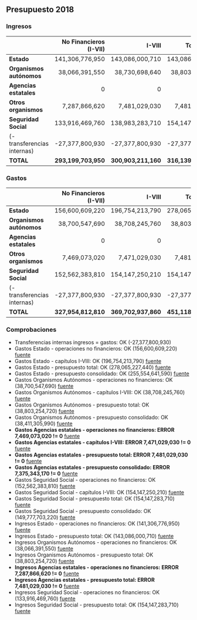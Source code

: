 ## Presupuesto 2018

### Ingresos

|                             | No Financieros (I-VII) | I-VIII | Total (I-IX) | Consolidado |
| :-------------------------- | ---------------------: | -----: | -----------: | ----------: |
| **Estado**                  | 141,306,776,950|143,086,000,710|143,086,000,710|142,489,236,470
| **Organismos autónomos**    | 38,066,391,550|38,730,698,640|38,803,254,720|36,402,050,890
| **Agencias estatales**      | 0|0|0|0
| **Otros organismos**        | 7,287,866,620|7,481,029,030|7,481,029,030|839,299,500
| **Seguridad Social**        | 133,916,469,760|138,983,283,710|154,147,283,710|136,409,180,380
| (- transferencias internas) | -27,377,800,930|-27,377,800,930|-27,377,800,930|
| **TOTAL**                   | **293,199,703,950**|**300,903,211,160**|**316,139,767,240**|**316,139,767,240**

### Gastos

|                             | No Financieros (I-VII) | I-VIII | Total (I-IX) | Consolidado |
| :-------------------------- |----------------------: | -----: | -----------: | ----------: |
| **Estado**                  | 156,600,609,220|196,754,213,790|278,065,227,440|255,554,641,590
| **Organismos autónomos**    | 38,700,547,690|38,708,245,760|38,803,254,720|38,411,305,990
| **Agencias estatales**      | 0|0|0|0
| **Otros organismos**        | 7,469,073,020|7,471,029,030|7,481,029,030|7,375,343,170
| **Seguridad Social**        | 152,562,383,810|154,147,250,210|154,147,283,710|149,777,703,220
| (- transferencias internas) | -27,377,800,930|-27,377,800,930|-27,377,800,930|
| **TOTAL**                   | **327,954,812,810**|**369,702,937,860**|**451,118,993,970**|**451,118,993,970**

### Comprobaciones

 * Transferencias internas ingresos = gastos: OK (-27,377,800,930)
 * Gastos Estado - operaciones no financieros: OK (156,600,609,220)   [fuente](http://www.sepg.pap.minhap.gob.es/Presup/PGE2018Proyecto/MaestroDocumentos/PGE-ROM/doc/HTM/N_18_A_R_6_2_801_1_3.HTM)
 * Gastos Estado - capítulos I-VIII: OK (196,754,213,790)   [fuente](http://www.sepg.pap.minhap.gob.es/Presup/PGE2018Proyecto/MaestroDocumentos/PGE-ROM/doc/HTM/N_18_A_R_6_2_801_1_3.HTM)
 * Gastos Estado - presupuesto total: OK (278,065,227,440)   [fuente](http://www.sepg.pap.minhap.gob.es/Presup/PGE2018Proyecto/MaestroDocumentos/PGE-ROM/doc/HTM/N_18_A_R_6_2_801_1_3.HTM)
 * Gastos Estado - presupuesto consolidado: OK (255,554,641,590)   [fuente](http://www.sepg.pap.minhap.gob.es/Presup/PGE2018Proyecto/MaestroDocumentos/PGE-ROM/doc/HTM/N_18_A_R_6_2_801_1_3.HTM)
 * Gastos Organismos Autónomos - operaciones no financieros: OK (38,700,547,690)   [fuente](http://www.sepg.pap.minhap.gob.es/Presup/PGE2018Proyecto/MaestroDocumentos/PGE-ROM/doc/HTM/N_18_A_R_6_2_802_1_3.HTM)
 * Gastos Organismos Autónomos - capítulos I-VIII: OK (38,708,245,760)   [fuente](http://www.sepg.pap.minhap.gob.es/Presup/PGE2018Proyecto/MaestroDocumentos/PGE-ROM/doc/HTM/N_18_A_R_6_2_802_1_3.HTM)
 * Gastos Organismos Autónomos - presupuesto total: OK (38,803,254,720)   [fuente](http://www.sepg.pap.minhap.gob.es/Presup/PGE2018Proyecto/MaestroDocumentos/PGE-ROM/doc/HTM/N_18_A_R_6_2_802_1_3.HTM)
 * Gastos Organismos Autónomos - presupuesto consolidado: OK (38,411,305,990)   [fuente](http://www.sepg.pap.minhap.gob.es/Presup/PGE2018Proyecto/MaestroDocumentos/PGE-ROM/doc/HTM/N_18_A_R_6_2_802_1_3.HTM)
 * **Gastos Agencias estatales - operaciones no financieros: ERROR 7,469,073,020 != 0**   [fuente](http://www.sepg.pap.minhap.gob.es/Presup/PGE2018Proyecto/MaestroDocumentos/PGE-ROM/doc/HTM/N_18_A_R_6_2_803_1_3.HTM)
 * **Gastos Agencias estatales - capítulos I-VIII: ERROR 7,471,029,030 != 0**   [fuente](http://www.sepg.pap.minhap.gob.es/Presup/PGE2018Proyecto/MaestroDocumentos/PGE-ROM/doc/HTM/N_18_A_R_6_2_803_1_3.HTM)
 * **Gastos Agencias estatales - presupuesto total: ERROR 7,481,029,030 != 0**   [fuente](http://www.sepg.pap.minhap.gob.es/Presup/PGE2018Proyecto/MaestroDocumentos/PGE-ROM/doc/HTM/N_18_A_R_6_2_803_1_3.HTM)
 * **Gastos Agencias estatales - presupuesto consolidado: ERROR 7,375,343,170 != 0**   [fuente](http://www.sepg.pap.minhap.gob.es/Presup/PGE2018Proyecto/MaestroDocumentos/PGE-ROM/doc/HTM/N_18_A_R_6_2_803_1_3.HTM)
 * Gastos Seguridad Social - operaciones no financieros: OK (152,562,383,810)   [fuente](http://www.sepg.pap.minhap.gob.es/Presup/PGE2018Proyecto/MaestroDocumentos/PGE-ROM/doc/HTM/N_18_A_R_6_2_805_1_3.HTM)
 * Gastos Seguridad Social - capítulos I-VIII: OK (154,147,250,210)   [fuente](http://www.sepg.pap.minhap.gob.es/Presup/PGE2018Proyecto/MaestroDocumentos/PGE-ROM/doc/HTM/N_18_A_R_6_2_805_1_3.HTM)
 * Gastos Seguridad Social - presupuesto total: OK (154,147,283,710)   [fuente](http://www.sepg.pap.minhap.gob.es/Presup/PGE2018Proyecto/MaestroDocumentos/PGE-ROM/doc/HTM/N_18_A_R_6_2_805_1_3.HTM)
 * Gastos Seguridad Social - presupuesto consolidado: OK (149,777,703,220)   [fuente](http://www.sepg.pap.minhap.gob.es/Presup/PGE2018Proyecto/MaestroDocumentos/PGE-ROM/doc/HTM/N_18_A_R_6_2_805_1_3.HTM)
 * Ingresos Estado - operaciones no financieros: OK (141,306,776,950)   [fuente](http://www.sepg.pap.minhap.gob.es/Presup/PGE2018Proyecto/MaestroDocumentos/PGE-ROM/doc/HTM/N_18_A_R_6_1_101_1_5_1.HTM)
 * Ingresos Estado - presupuesto total: OK (143,086,000,710)   [fuente](http://www.sepg.pap.minhap.gob.es/Presup/PGE2018Proyecto/MaestroDocumentos/PGE-ROM/doc/HTM/N_18_A_R_6_1_101_1_5_1.HTM)
 * Ingresos Organismos Autónomos - operaciones no financieros: OK (38,066,391,550)   [fuente](http://www.sepg.pap.minhap.gob.es/Presup/PGE2018Proyecto/MaestroDocumentos/PGE-ROM/doc/HTM/N_18_A_R_6_1_102_1_4_1.HTM)
 * Ingresos Organismos Autónomos - presupuesto total: OK (38,803,254,720)   [fuente](http://www.sepg.pap.minhap.gob.es/Presup/PGE2018Proyecto/MaestroDocumentos/PGE-ROM/doc/HTM/N_18_A_R_6_1_102_1_4_1.HTM)
 * **Ingresos Agencias estatales - operaciones no financieros: ERROR 7,287,866,620 != 0**   [fuente](http://www.sepg.pap.minhap.gob.es/Presup/PGE2018Proyecto/MaestroDocumentos/PGE-ROM/doc/HTM/N_18_A_R_6_1_103_1_4_1.HTM)
 * **Ingresos Agencias estatales - presupuesto total: ERROR 7,481,029,030 != 0**   [fuente](http://www.sepg.pap.minhap.gob.es/Presup/PGE2018Proyecto/MaestroDocumentos/PGE-ROM/doc/HTM/N_18_A_R_6_1_103_1_4_1.HTM)
 * Ingresos Seguridad Social - operaciones no financieros: OK (133,916,469,760)   [fuente](http://www.sepg.pap.minhap.gob.es/Presup/PGE2018Proyecto/MaestroDocumentos/PGE-ROM/doc/HTM/N_18_A_R_6_1_105_1_5_1.HTM)
 * Ingresos Seguridad Social - presupuesto total: OK (154,147,283,710)   [fuente](http://www.sepg.pap.minhap.gob.es/Presup/PGE2018Proyecto/MaestroDocumentos/PGE-ROM/doc/HTM/N_18_A_R_6_1_105_1_5_1.HTM)

